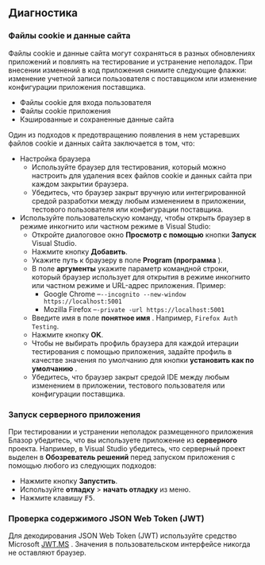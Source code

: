 ## <a name="troubleshoot"></a>Диагностика

### <a name="cookies-and-site-data"></a>Файлы cookie и данные сайта

Файлы cookie и данные сайта могут сохраняться в разных обновлениях приложений и повлиять на тестирование и устранение неполадок. При внесении изменений в код приложения снимите следующие флажки: изменение учетной записи пользователя с поставщиком или изменение конфигурации приложения поставщика.

* Файлы cookie для входа пользователя
* Файлы cookie приложения
* Кэшированные и сохраненные данные сайта

Один из подходов к предотвращению появления в нем устаревших файлов cookie и данных сайта заключается в том, что:

* Настройка браузера
  * Используйте браузер для тестирования, который можно настроить для удаления всех файлов cookie и данных сайта при каждом закрытии браузера.
  * Убедитесь, что браузер закрыт вручную или интегрированной средой разработки между любым изменением в приложении, тестового пользователя или конфигурации поставщика.
* Используйте пользовательскую команду, чтобы открыть браузер в режиме инкогнито или частном режиме в Visual Studio:
  * Откройте диалоговое окно **Просмотр с помощью** кнопки **Запуск** Visual Studio.
  * Нажмите кнопку **Добавить**.
  * Укажите путь к браузеру в поле **Program (программа** ).
  * В поле **аргументы** укажите параметр командной строки, который браузер использует для открытия в режиме инкогнито или частном режиме и URL-адрес приложения. Пример:
    * Google Chrome &ndash;`--incognito --new-window https://localhost:5001`
    * Mozilla Firefox &ndash;`-private -url https://localhost:5001`
  * Введите имя в поле **понятное имя** . Например, `Firefox Auth Testing`.
  * Нажмите кнопку **OK**.
  * Чтобы не выбирать профиль браузера для каждой итерации тестирования с помощью приложения, задайте профиль в качестве значения по умолчанию для кнопки **установить как по умолчанию** .
  * Убедитесь, что браузер закрыт средой IDE между любым изменением в приложении, тестового пользователя или конфигурации поставщика.

### <a name="run-the-server-app"></a>Запуск серверного приложения

При тестировании и устранении неполадок размещенного приложения Блазор убедитесь, что вы используете приложение из **серверного** проекта. Например, в Visual Studio убедитесь, что серверный проект выделен в **Обозреватель решений** перед запуском приложения с помощью любого из следующих подходов:

* Нажмите кнопку **Запустить**.
* Используйте **отладку**  >  **начать отладку** из меню.
* Нажмите клавишу <kbd>F5</kbd>.

### <a name="inspect-the-content-of-a-json-web-token-jwt"></a>Проверка содержимого JSON Web Token (JWT)

Для декодирования JSON Web Token (JWT) используйте средство Microsoft [JWT.MS](https://jwt.ms/) . Значения в пользовательском интерфейсе никогда не оставляют браузер.
